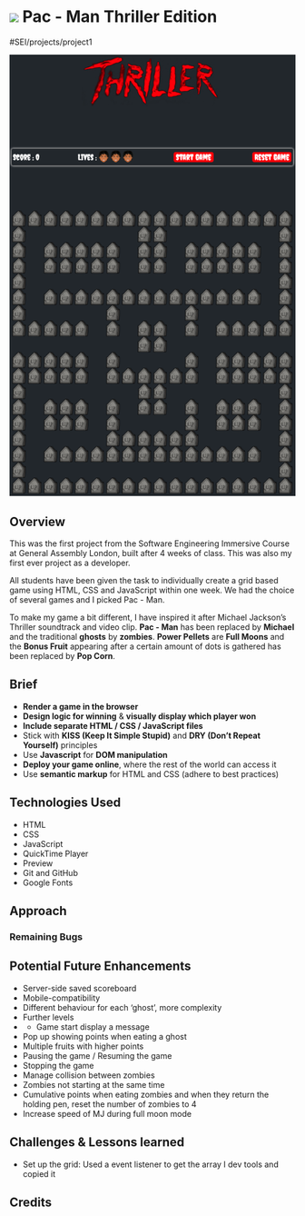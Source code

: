

# ![](https://ga-dash.s3.amazonaws.com/production/assets/logo-9f88ae6c9c3871690e33280fcf557f33.png) Pac - Man Thriller Edition
#SEI/projects/project1

![final_game](images/final_game.png)


## Overview
This was the first project from the Software Engineering Immersive Course at General Assembly London, built after 4 weeks of class. This was also my first ever project as a developer. 

All students have been given the task to individually create a grid based game using HTML, CSS and JavaScript within one week. We had the choice of several games and I picked Pac - Man. 

To make my game a bit different, I have inspired it after Michael Jackson’s Thriller soundtrack and video clip. **Pac - Man** has been replaced by **Michael** and the traditional **ghosts** by **zombies**. **Power Pellets** are **Full Moons** and the **Bonus Fruit** appearing after a certain amount of dots is gathered has been replaced by **Pop Corn**.

## Brief
* **Render a game in the browser**
* **Design logic for winning** & **visually display which player won**
* **Include separate HTML / CSS / JavaScript files**
* Stick with **KISS (Keep It Simple Stupid)** and **DRY (Don’t Repeat Yourself)** principles
* Use **Javascript** for **DOM manipulation**
* **Deploy your game online**, where the rest of the world can access it
* Use **semantic markup** for HTML and CSS (adhere to best practices)


## Technologies Used
* HTML
* CSS
* JavaScript
* QuickTime Player
* Preview
* Git and GitHub
* Google Fonts

## Approach

### Remaining Bugs


## Potential Future Enhancements
* Server-side saved scoreboard
* Mobile-compatibility
* Different behaviour for each ‘ghost’, more complexity
* Further levels
* * Game start display a message
* Pop up showing points when eating a ghost
* Multiple fruits with higher points
* Pausing the game / Resuming the game
* Stopping the game
* Manage collision between zombies
* Zombies not starting at the same time
* Cumulative points when eating zombies and when they return the holding pen, reset the number of zombies to 4
* Increase speed of MJ during full moon mode



## Challenges & Lessons learned
* Set up the grid: Used a event listener to get the array I dev tools and copied it


## Credits
